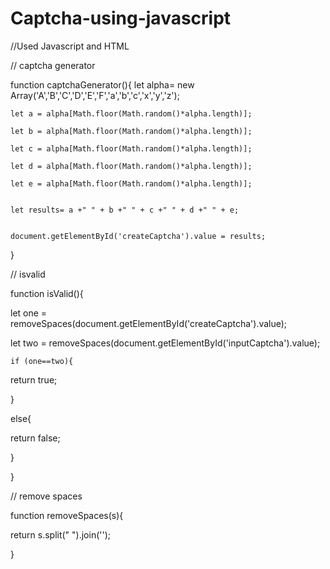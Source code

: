 # Captcha-using-javascript

//Used Javascript and HTML 


// captcha generator

function captchaGenerator(){
    let alpha= new Array('A','B','C','D','E','F','a','b','c','x','y','z');
    
    let a = alpha[Math.floor(Math.random()*alpha.length)];
    
    let b = alpha[Math.floor(Math.random()*alpha.length)];
    
    let c = alpha[Math.floor(Math.random()*alpha.length)];
    
    let d = alpha[Math.floor(Math.random()*alpha.length)];
    
    let e = alpha[Math.floor(Math.random()*alpha.length)];


    let results= a +" " + b +" " + c +" " + d +" " + e;


    document.getElementById('createCaptcha').value = results;


}



// isvalid

function isValid(){

let one = removeSpaces(document.getElementById('createCaptcha').value);

let two = removeSpaces(document.getElementById('inputCaptcha').value);


    if (one==two){

return true;

}

else{

return false;

}


}


// remove spaces

function removeSpaces(s){

return s.split(" ").join('');

}
